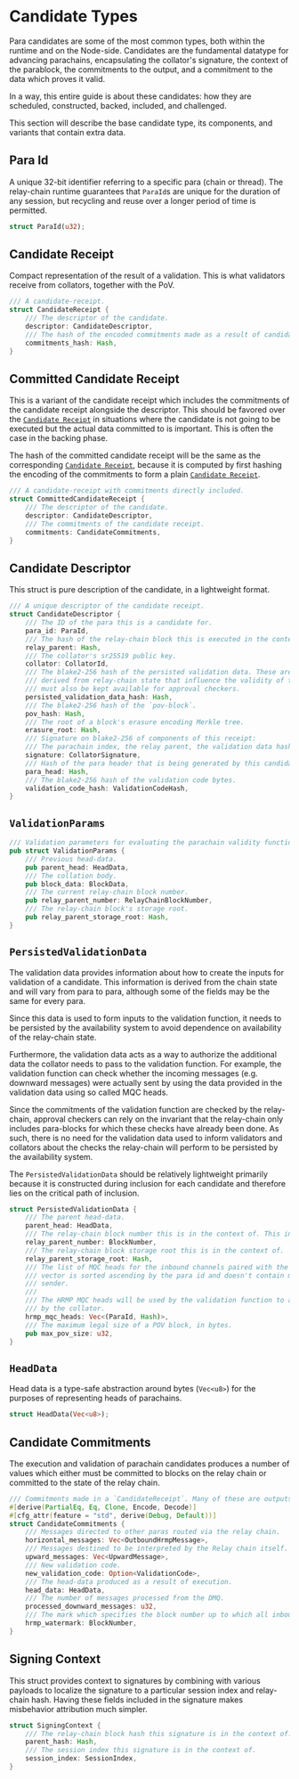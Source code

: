 # Candidate Types

Para candidates are some of the most common types, both within the runtime and on the Node-side. Candidates are the
fundamental datatype for advancing parachains, encapsulating the collator's signature, the context of the parablock, the
commitments to the output, and a commitment to the data which proves it valid.

In a way, this entire guide is about these candidates: how they are scheduled, constructed, backed, included, and
challenged.

This section will describe the base candidate type, its components, and variants that contain extra data.

## Para Id

A unique 32-bit identifier referring to a specific para (chain or thread). The relay-chain runtime guarantees that
`ParaId`s are unique for the duration of any session, but recycling and reuse over a longer period of time is permitted.

```rust
struct ParaId(u32);
```

## Candidate Receipt

Compact representation of the result of a validation. This is what validators
receive from collators, together with the PoV.

```rust
/// A candidate-receipt.
struct CandidateReceipt {
	/// The descriptor of the candidate.
	descriptor: CandidateDescriptor,
	/// The hash of the encoded commitments made as a result of candidate execution.
	commitments_hash: Hash,
}
```

## Committed Candidate Receipt

This is a variant of the candidate receipt which includes the commitments of the candidate receipt alongside the
descriptor. This should be favored over the [`Candidate Receipt`](#candidate-receipt) in situations where the candidate
is not going to be executed but the actual data committed to is important. This is often the case in the backing phase.

The hash of the committed candidate receipt will be the same as the corresponding [`Candidate
Receipt`](#candidate-receipt), because it is computed by first hashing the encoding of the commitments to form a plain
[`Candidate Receipt`](#candidate-receipt).

```rust
/// A candidate-receipt with commitments directly included.
struct CommittedCandidateReceipt {
	/// The descriptor of the candidate.
	descriptor: CandidateDescriptor,
	/// The commitments of the candidate receipt.
	commitments: CandidateCommitments,
}
```

## Candidate Descriptor

This struct is pure description of the candidate, in a lightweight format.

```rust
/// A unique descriptor of the candidate receipt.
struct CandidateDescriptor {
	/// The ID of the para this is a candidate for.
	para_id: ParaId,
	/// The hash of the relay-chain block this is executed in the context of.
	relay_parent: Hash,
	/// The collator's sr25519 public key.
	collator: CollatorId,
	/// The blake2-256 hash of the persisted validation data. These are extra parameters
	/// derived from relay-chain state that influence the validity of the block which
	/// must also be kept available for approval checkers.
	persisted_validation_data_hash: Hash,
	/// The blake2-256 hash of the `pov-block`.
	pov_hash: Hash,
	/// The root of a block's erasure encoding Merkle tree.
	erasure_root: Hash,
	/// Signature on blake2-256 of components of this receipt:
	/// The parachain index, the relay parent, the validation data hash, and the `pov_hash`.
	signature: CollatorSignature,
	/// Hash of the para header that is being generated by this candidate.
	para_head: Hash,
	/// The blake2-256 hash of the validation code bytes.
	validation_code_hash: ValidationCodeHash,
}
```

## `ValidationParams`

```rust
/// Validation parameters for evaluating the parachain validity function.
pub struct ValidationParams {
	/// Previous head-data.
	pub parent_head: HeadData,
	/// The collation body.
	pub block_data: BlockData,
	/// The current relay-chain block number.
	pub relay_parent_number: RelayChainBlockNumber,
	/// The relay-chain block's storage root.
	pub relay_parent_storage_root: Hash,
}
```

## `PersistedValidationData`

The validation data provides information about how to create the inputs for validation of a candidate. This information
is derived from the chain state and will vary from para to para, although some of the fields may be the same for every
para.

Since this data is used to form inputs to the validation function, it needs to be persisted by the availability system
to avoid dependence on availability of the relay-chain state.

Furthermore, the validation data acts as a way to authorize the additional data the collator needs to pass to the
validation function. For example, the validation function can check whether the incoming messages (e.g. downward
messages) were actually sent by using the data provided in the validation data using so called MQC heads.

Since the commitments of the validation function are checked by the relay-chain, approval checkers can rely on the
invariant that the relay-chain only includes para-blocks for which these checks have already been done. As such, there
is no need for the validation data used to inform validators and collators about the checks the relay-chain will perform
to be persisted by the availability system.

The `PersistedValidationData` should be relatively lightweight primarily because it is constructed during inclusion for
each candidate and therefore lies on the critical path of inclusion.

```rust
struct PersistedValidationData {
	/// The parent head-data.
	parent_head: HeadData,
	/// The relay-chain block number this is in the context of. This informs the collator.
	relay_parent_number: BlockNumber,
	/// The relay-chain block storage root this is in the context of.
	relay_parent_storage_root: Hash,
	/// The list of MQC heads for the inbound channels paired with the sender para ids. This
	/// vector is sorted ascending by the para id and doesn't contain multiple entries with the same
	/// sender.
	///
	/// The HRMP MQC heads will be used by the validation function to authorize the input messages passed
	/// by the collator.
	hrmp_mqc_heads: Vec<(ParaId, Hash)>,
	/// The maximum legal size of a POV block, in bytes.
	pub max_pov_size: u32,
}
```

## `HeadData`

Head data is a type-safe abstraction around bytes (`Vec<u8>`) for the purposes of representing heads of parachains.

```rust
struct HeadData(Vec<u8>);
```

## Candidate Commitments

The execution and validation of parachain candidates produces a number of values which either must be committed to
blocks on the relay chain or committed to the state of the relay chain.

```rust
/// Commitments made in a `CandidateReceipt`. Many of these are outputs of validation.
#[derive(PartialEq, Eq, Clone, Encode, Decode)]
#[cfg_attr(feature = "std", derive(Debug, Default))]
struct CandidateCommitments {
	/// Messages directed to other paras routed via the relay chain.
	horizontal_messages: Vec<OutboundHrmpMessage>,
	/// Messages destined to be interpreted by the Relay chain itself.
	upward_messages: Vec<UpwardMessage>,
	/// New validation code.
	new_validation_code: Option<ValidationCode>,
	/// The head-data produced as a result of execution.
	head_data: HeadData,
	/// The number of messages processed from the DMQ.
	processed_downward_messages: u32,
	/// The mark which specifies the block number up to which all inbound HRMP messages are processed.
	hrmp_watermark: BlockNumber,
}
```

## Signing Context

This struct provides context to signatures by combining with various payloads to localize the signature to a particular
session index and relay-chain hash. Having these fields included in the signature makes misbehavior attribution much
simpler.

```rust
struct SigningContext {
	/// The relay-chain block hash this signature is in the context of.
	parent_hash: Hash,
	/// The session index this signature is in the context of.
	session_index: SessionIndex,
}
```
